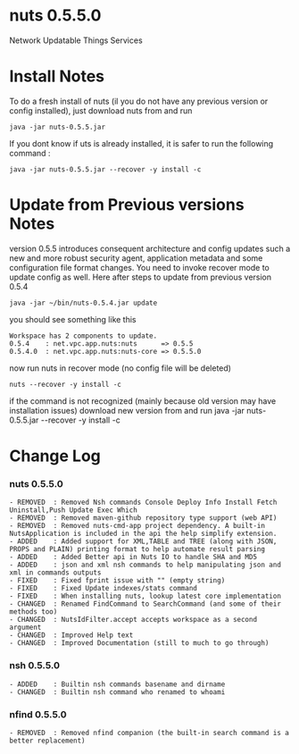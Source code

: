 # nuts 0.5.5.0
Network Updatable Things Services

# Install Notes
To do a fresh install of nuts (il you do not have any previous version or config installed), just download nuts from and run

```
java -jar nuts-0.5.5.jar
```

If you dont know if uts is already installed, it is safer to run the following command :

```
java -jar nuts-0.5.5.jar --recover -y install -c
```

# Update from Previous versions Notes
version 0.5.5 introduces consequent architecture and config updates such a new and more robust security agent, application metadata and some configuration file format changes. 
You need to invoke recover mode to update config as well. Here after steps to update from previous version 0.5.4

```
java -jar ~/bin/nuts-0.5.4.jar update
```
you should see something like this

```
Workspace has 2 components to update.
0.5.4    : net.vpc.app.nuts:nuts      => 0.5.5
0.5.4.0  : net.vpc.app.nuts:nuts-core => 0.5.5.0
```

now run nuts in recover mode (no config file will be deleted)

```
nuts --recover -y install -c
```

if the command is not recognized (mainly because old version may have installation issues) download new version from and run 
java -jar nuts-0.5.5.jar --recover -y install -c

# Change Log

### nuts 0.5.5.0
    - REMOVED  : Removed Nsh commands Console Deploy Info Install Fetch Uninstall,Push Update Exec Which
    - REMOVED  : Removed maven-github repository type support (web API)
    - REMOVED  : Removed nuts-cmd-app project dependency. A built-in NutsApplication is included in the api the help simplify extension.
    - ADDED    : Added support for XML,TABLE and TREE (along with JSON, PROPS and PLAIN) printing format to help automate result parsing
    - ADDED    : Added Better api in Nuts IO to handle SHA and MD5
    - ADDED    : json and xml nsh commands to help manipulating json and xml in commands outputs
    - FIXED    : Fixed fprint issue with "" (empty string)
    - FIXED    : Fixed Update indexes/stats command
    - FIXED    : When installing nuts, lookup latest core implementation
    - CHANGED  : Renamed FindCommand to SearchCommand (and some of their methods too)
    - CHANGED  : NutsIdFilter.accept accepts workspace as a second argument
    - CHANGED  : Improved Help text
    - CHANGED  : Improved Documentation (still to much to go through)

### nsh 0.5.5.0
    - ADDED    : Builtin nsh commands basename and dirname 
    - CHANGED  : Builtin nsh command who renamed to whoami 

### nfind 0.5.5.0
    - REMOVED  : Removed nfind companion (the built-in search command is a better replacement)
